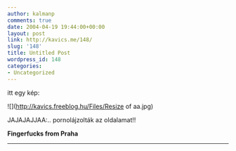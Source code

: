 ```yaml
---
author: kalmanp
comments: true
date: 2004-04-19 19:44:00+00:00
layout: post
link: http://kavics.me/148/
slug: '148'
title: Untitled Post
wordpress_id: 148
categories:
- Uncategorized
---
```


itt egy kép:




![](http://kavics.freeblog.hu/Files/Resize of aa.jpg)







JAJAJAJJAA:.. pornolájzolták az oldalamat!!




**Fingerfucks from Praha**




****
